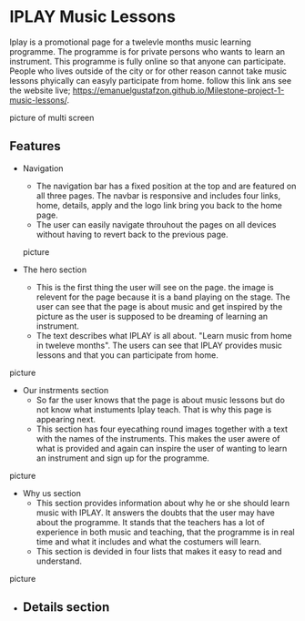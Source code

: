 # IPLAY Music Lessons
Iplay is a promotional page for a twelevle months music learning programme. The programme is for private persons who wants to learn an instrument. This programme is fully online so that anyone can participate. People who lives outside of the city or for other reason cannot take music lessons phyically can easyly participate from home. follow this link ans see the website live; https://emanuelgustafzon.github.io/Milestone-project-1-music-lessons/.

picture of multi screen

## Features 
- Navigation
  - The navigation bar has a fixed position at the top and are featured on all three pages. The navbar is responsive and includes four links, home, details, apply and the logo link bring you back to the home page. 
  - The user can easily navigate throuhout the pages on all devices without having to revert back to the previous page. 

  picture

- The hero section
  - This is the first thing the user will see on the page. the image is relevent for the page because it is a band playing on the stage. The user can see that the page is about music and get inspired by the picture as the user is supposed to be dreaming of learning an instrument.
  - The text describes what IPLAY is all about. "Learn music from home in tweleve months". The users can see that IPLAY provides music lessons and that you can participate from home. 

picture
 
- Our instrments section
  - So far the user knows that the page is about music lessons but do not know what instuments Iplay teach. That is why this page is appearing next. 
  - This section has four eyecathing round images together with a text with the names of the instruments. This makes the user awere of what is provided and again can inspire the user of wanting to learn an instrument and sign up for the programme. 

picture

- Why us section
  - This section provides information about why he or she should learn music with IPLAY. It answers the doubts that the user may have about the programme. It stands that the teachers has a lot of experience in both music and teaching, that the programme is in real time and what it includes and what the costumers will learn. 
  - This section is devided in four lists that makes it easy to read and understand. 

picture

- Details section 
  -





